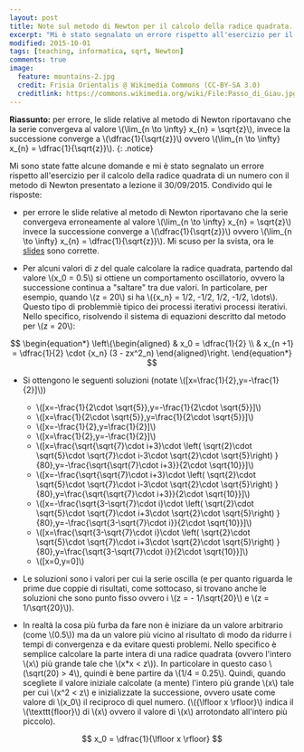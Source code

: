 ```yaml
---
layout: post
title: Note sul metodo di Newton per il calcolo della radice quadrata.
excerpt: "Mi è stato segnalato un errore rispetto all'esercizio per il calcolo della radice quadrata di un numero con il metodo di Newton presentato a lezione il 30/09/2015. Condivido qui le risposte"
modified: 2015-10-01
tags: [teaching, informatica, sqrt, Newton]
comments: true
image:
  feature: mountains-2.jpg
  credit: Frisia Orientalis @ Wikimedia Commons (CC-BY-SA 3.0)
  creditlink: https://commons.wikimedia.org/wiki/File:Passo_di_Giau.jpg
---
```


**Riassunto:** per errore, le slide relative al metodo di Newton riportavano
che la serie convergeva al valore \\(\lim_{n \to \infty} x_{n} = \sqrt{z}\\),
invece la successione converge a \\(\dfrac{1}{\sqrt{z}}\\) ovvero
\\(\lim_{n \to \infty} x_{n} = \dfrac{1}{\sqrt{z}}\\).
{: .notice}

Mi sono state fatte alcune domande e mi è stato segnalato un errore rispetto
all'esercizio per il calcolo della radice quadrata di un numero con il metodo di
Newton presentato a lezione il 30/09/2015. Condivido qui le risposte:

*  per errore le slide relative al metodo di Newton riportavano che la serie
convergeva erroneamente al valore \\(\lim_{n \to \infty} x_{n} = \sqrt{z}\\)
invece la successione converge a \\(\dfrac{1}{\sqrt{z}}\\) ovvero
\\(\lim_{n \to \infty} x_{n} = \dfrac{1}{\sqrt{z}}\\).
Mi scuso per la svista, ora le
<a id="Slide da scaricare in formato PDF" href="./slides/InfMat_02.pdf">slides</a>
sono corrette.

* Per alcuni valori di $z$ del quale calcolare la radice quadrata, partendo dal
valore \\(x_0 =  0.5\\) si ottiene un comportamento oscillatorio, ovvero la
successione continua a "saltare" tra due valori.
In particolare, per esempio, quando \\(z = 20\\) si ha
\\(\{x_n\} = 1/2, -1/2, 1/2, -1/2, \dots\\).
Questo tipo di problemmiè tipico dei processi iterativi processi iterativi. 
Nello specifico, risolvendo il sistema di equazioni descritto dal metodo per
\\(z = 20\\):

$$
\begin{equation*}
  \left\{\begin{aligned}
  & x_0 =  \dfrac{1}{2} \\
  & x_{n +1} =  \dfrac{1}{2}  \cdot {x_n} (3  - zx^2_n)
  \end{aligned}\right.
\end{equation*}
$$

* Si ottengono le seguenti soluzioni (notate \\([x=\frac{1}{2},y=-\frac{1}{2}]\\))
  * \\([x=-\frac{1}{2\cdot \sqrt{5}},y=-\frac{1}{2\cdot \sqrt{5}}]\\)
  * \\([x=\frac{1}{2\cdot \sqrt{5}},y=\frac{1}{2\cdot \sqrt{5}}]\\)
  * \\([x=-\frac{1}{2},y=\frac{1}{2}]\\)
  * \\([x=\frac{1}{2},y=-\frac{1}{2}]\\)
  * \\([x=\frac{\sqrt{\sqrt{7}\cdot i+3}\cdot \left( \sqrt{2}\cdot \sqrt{5}\cdot \sqrt{7}\cdot i-3\cdot \sqrt{2}\cdot \sqrt{5}\right) }{80},y=-\frac{\sqrt{\sqrt{7}\cdot i+3}}{2\cdot \sqrt{10}}]\\)
  * \\([x=-\frac{\sqrt{\sqrt{7}\cdot i+3}\cdot \left( \sqrt{2}\cdot \sqrt{5}\cdot \sqrt{7}\cdot i-3\cdot \sqrt{2}\cdot \sqrt{5}\right) }{80},y=\frac{\sqrt{\sqrt{7}\cdot i+3}}{2\cdot \sqrt{10}}]\\)
  * \\([x=-\frac{\sqrt{3-\sqrt{7}\cdot i}\cdot \left( \sqrt{2}\cdot \sqrt{5}\cdot \sqrt{7}\cdot i+3\cdot \sqrt{2}\cdot \sqrt{5}\right) }{80},y=-\frac{\sqrt{3-\sqrt{7}\cdot i}}{2\cdot \sqrt{10}}]\\)
  * \\([x=\frac{\sqrt{3-\sqrt{7}\cdot i}\cdot \left( \sqrt{2}\cdot \sqrt{5}\cdot \sqrt{7}\cdot i+3\cdot \sqrt{2}\cdot \sqrt{5}\right) }{80},y=\frac{\sqrt{3-\sqrt{7}\cdot i}}{2\cdot \sqrt{10}}]\\)
  * \\([x=0,y=0]\\)

* Le soluzioni sono i valori per cui la serie oscilla (e per quanto riguarda le
prime due coppie di risultati, come sottocaso, si trovano anche le soluzioni
che sono punto fisso ovvero i \\(z = - 1/\sqrt{20}\\) e \\(z = 1/\sqrt{20}\\)).

* In realtà la cosa più furba da fare non è iniziare da un valore arbitrario
(come \\(0.5\\)) ma da un valore più vicino al risultato di modo da ridurre i
tempi di convergenza e da evitare  questi problemi. Nello specifico è semplice
calcolare la parte intera di una radice quadrata (ovvero l'intero \\(x\\) più
grande tale che \\(x*x < z\\)). In particolare in questo caso \\(\sqrt(20) > 4\\),
quindi è bene partire da \\(1/4 = 0.25\\). 
Quindi, quando scegliete il valore iniziale calcolate (a mente) l'intero più
grande \\(x\\) tale per cui \\(x^2 < z\\) e inizializzate la successione,
ovvero usate come valore di \\(x_0\\) il reciproco di quel numero.
(\\({\lfloor x \rfloor}\\) indica il \\(\texttt{floor}\\) di \\(x\\) ovvero il
valore di \\(x\\) arrotondato all'intero più piccolo).  

$$ x_0 = \dfrac{1}{\lfloor x \rfloor} $$

